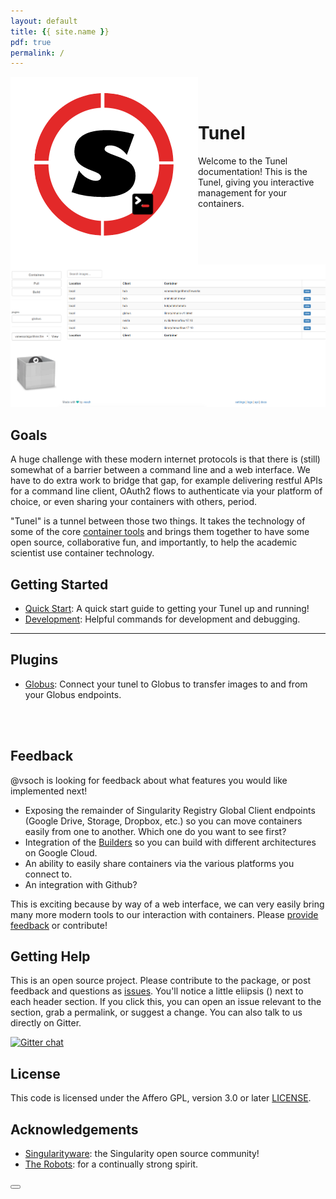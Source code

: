 ```yaml
---
layout: default
title: {{ site.name }}
pdf: true
permalink: /
---
```


<div style="float:right; margin-bottom:50px; color:#666">
</div>

<div>
    <img src="img/logo.png" style="float:left">
</div><br><br>


# Tunel
Welcome to the Tunel documentation! This is the Tunel, giving you interactive management for your containers.

![img/tunel.png](img/tunel.png)

## Goals
A huge challenge with these modern internet protocols is that there is (still) somewhat
of a barrier between a command line and a web interface. We have to do extra work to bridge
that gap, for example delivering restful APIs for a command line client, OAuth2 
flows to authenticate via your platform of choice, or even  sharing your containers with others, period.

"Tunel" is a tunnel between those two things. It takes the technology of some of the
core <a href="https://singularityhub.github.io/" target="_blank">container tools</a> and brings them together to
have some open source, collaborative fun, and importantly, to help the academic scientist
use container technology. 

## Getting Started
 - [Quick Start](/interface/quick-start): A quick start guide to getting your Tunel up and running!
 - [Development](/interface/development): Helpful commands for development and debugging.

<hr>

## Plugins

 - [Globus](/interface/plugin-globus): Connect your tunel to Globus to transfer images to and from your Globus endpoints.

<br><br>

## Feedback
@vsoch is looking for feedback about what features you would like implemented next!

 - Exposing the remainder of Singularity Registry Global Client endpoints (Google Drive, Storage, Dropbox, etc.) so you can move containers easily from one to another. Which one do you want to see first?
 - Integration of the [Builders](https://singularityhub.github.io/builders/) so you can build with different architectures on Google Cloud.
 - An ability to easily share containers via the various platforms you connect to.
 - An integration with Github?

This is exciting because by way of a web interface, we can very easily bring many more modern tools
to our interaction with containers. Please [provide feedback](https://www.github.com/singularityhub/interface/issues) or contribute!


## Getting Help
This is an open source project. Please contribute to the package, or post feedback and questions as <a href="https://github.com/singularityhub/interface" target="_blank">issues</a>. You'll notice a little eliipsis (<i class="fa fa-ellipsis-h"></i>) next to each header section. If you click this, you can open an issue relevant to the section, grab a permalink, or suggest a change. You can also talk to us directly on Gitter.

[![Gitter chat](https://badges.gitter.im/gitterHQ/gitter.png)](https://gitter.im/singularityhub/lobby)

## License

This code is licensed under the Affero GPL, version 3.0 or later [LICENSE](https://github.com/singularityhub/interface/blob/master/LICENSE).


## Acknowledgements

 - [Singularityware](https://github.com/singularityware): the Singularity open source community!
 - [The Robots](https://vsoch.github.io/robots): for a continually strong spirit.


<div>
    <a href="/interface/quick-start"><button class="next-button btn btn-primary"><i class="fa fa-chevron-right"></i> </button></a>
</div><br>
